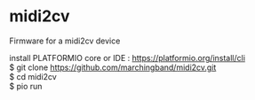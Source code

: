 # midi2cv
Firmware for a midi2cv device

install PLATFORMIO core or IDE : https://platformio.org/install/cli  
$ git clone https://github.com/marchingband/midi2cv.git  
$ cd midi2cv  
$ pio run
